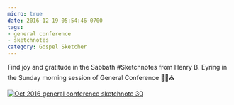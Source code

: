 ```yaml
---
micro: true
date: 2016-12-19 05:54:46-0700
tags:
- general conference
- sketchnotes
category: Gospel Sketcher
---
```


Find joy and gratitude in the Sabbath
#Sketchnotes from Henry B. Eyring in the Sunday morning session of General Conference ✍🏼⛪️

[![Oct 2016 general conference sketchnote 30](http://www.gospelsketcher.org/uploads/2018/4c62c48f9e.jpg)](http://www.gospelsketcher.org/uploads/2018/4c62c48f9e.jpg)